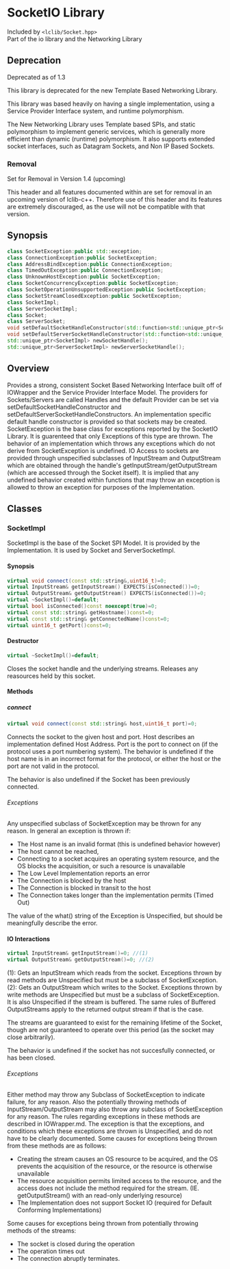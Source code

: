 # SocketIO Library #

Included by `<lclib/Socket.hpp>` <br/>
Part of the io library and the Networking Library<br/>

## Deprecation ##

Deprecated as of 1.3

This library is deprecated for the new Template Based Networking Library. 

This library was based heavily on having a single implementation, using a Service Provider Interface system, and runtime polymorphism. 

The New Networking Library uses Template based SPIs, and static polymorphism to implement generic services, which is generally more efficient than dynamic (runtime) polymorphism. It also supports extended socket interfaces, such as Datagram Sockets, and Non IP Based Sockets. 

### Removal ###

Set for Removal in Version 1.4 (upcoming)

This header and all features documented within are set for removal in an upcoming version of lclib-c++. 
Therefore use of this header and its features are extremely discouraged, as the use will not be compatible with that version. 



## Synopsis ##

```cpp
class SocketException:public std::exception;
class ConnectionException:public SocketException;
class AddressBindException:public ConnectionException;
class TimedOutException:public ConnectionException;
class UnknownHostException:public SocketException;
class SocketConcurrencyException:public SocketException;
class SocketOperationUnsupportedException:public SocketException;
class SocketStreamClosedException:public SocketException;
class SocketImpl;
class ServerSocketImpl;
class Socket;
class ServerSocket;
void setDefaultSocketHandleConstructor(std::function<std::unique_ptr<SocketImpl>()>);
void setDefaultServerSocketHandleConstructor(std::function<std::unique_ptr<ServerSocketImpl>()>);
std::unique_ptr<SocketImpl> newSocketHandle();
std::unique_ptr<ServerSocketImpl> newServerSocketHandle();
```

## Overview ##

Provides a strong, consistent Socket Based Networking Interface built off of IOWrapper and the Service Provider Interface Model. The providers for Sockets/Servers are called Handles and the default Provider can be set via setDefaultSocketHandleConstructor and setDefaultServerSocketHandleConstructors. 
An implementation specific default handle constructor is provided so that sockets may be created. 
SocketException is the base class for exceptions reported by the SocketIO Library. It is guarenteed that only Exceptions of this type are thrown. The behavior of an implementation which throws any exceptions which do not derive from SocketException is undefined. 
IO Access to sockets are provided through unspecified subclasses of InputStream and OutputStream which are obtained through the handle's getInputStream/getOutputStream (which are accessed through the Socket itself).
It is implied that any undefined behavior created within functions that may throw an exception is allowed to throw an exception for purposes of the Implementation.


## Classes ##
### SocketImpl ###
SocketImpl is the base of the Socket SPI Model. It is provided by the Implementation. It is used by Socket and ServerSocketImpl.

#### Synopsis ####

```cpp
virtual void connect(const std::string&,uint16_t)=0;
virtual InputStream& getInputStream() EXPECTS(isConnected())=0;
virtual OutputStream& getOutputStream() EXPECTS(isConnected())=0;
virtual ~SocketImpl()=default;
virtual bool isConnected()const noexcept(true)=0;
virtual const std::string& getHostname()const=0;
virtual const std::string& getConnectedName()const=0;
virtual uint16_t getPort()const=0;

```

#### Destructor ####

```cpp
virtual ~SocketImpl()=default;
```

Closes the socket handle and the underlying streams. Releases any reasources held by this socket. 

#### Methods ####

##### connect #####

```cpp
virtual void connect(const std::string& host,uint16_t port)=0;
```

Connects the socket to the given host and port. Host describes an implementation defined Host Address. Port is the port to connect on (if the protocol uses a port numbering system).
The behavior is undefined if the host name is in an incorrect format for the protocol, or either the host or the port are not valid in the protocol.

The behavior is also undefined if the Socket has been previously connected.

###### Exceptions ######
Any unspecified subclass of SocketException may be thrown for any reason. 
In general an exception is thrown if:
<ul>
<li>The Host name is an invalid format (this is undefined behavior however)</li>
<li>The host cannot be reached,</li>
<li>Connecting to a socket acquires an operating system resource, and the OS blocks the acquisition, or such a resource is unavailable</li>
<li>The Low Level Implementation reports an error</li>
<li>The Connection is blocked by the host</li>
<li>The Connection is blocked in transit to the host</li>
<li>The Connection takes longer than the implementation permits (Timed Out)</li>
</ul>
The value of the what() string of the Exception is Unspecified, but should be meaningfully describe the error.

#### IO Interactions ####

```cpp
virtual InputStream& getInputStream()=0; //(1)
virtual OutputStream& getOutputStream()=0; //(2)
```

(1): Gets an InputStream which reads from the socket. Exceptions thrown by read methods are Unspecified but must be a subclass of SocketException. 
(2): Gets an OutputStream which writes to the Socket. Exceptions thrown by write methods are Unspecified but must be a subclass of SocketException. It is also Unspecified if the stream is buffered. The same rules of Buffered OutputStreams apply to the returned output stream if that is the case.

The streams are guaranteed to exist for the remaining lifetime of the Socket, though are not guaranteed to operate over this period (as the socket may close arbitrarily).  

The behavior is undefined if the socket has not succesfully connected, or has been closed.

###### Exceptions ######
Either method may throw any Subclass of SocketException to indicate failure, for any reason. Also the potentially throwing methods of InputStream/OutputStream may also throw any subclass of SocketException for any reason. The rules regarding exceptions in these methods are described in IOWrapper.md. The exception is that the exceptions, and conditions which these exceptions are thrown is Unspecified, and do not have to be clearly documented. 
Some causes for exceptions being thrown from these methods are as follows:
<ul>
<li>Creating the stream causes an OS resource to be acquired, and the OS prevents the acquisition of the resource, or the resource is otherwise unavailable</li>
<li>The resource acquisition permits limited access to the resource, and the access does not include the method required for the stream. (IE. getOutputStream() with an read-only underlying resource)</li>
<li>The Implementation does not support Socket IO (required for Default Conforming Implementations)</li>
</ul>

Some causes for exceptions being thrown from potentially throwing methods of the streams:
<ul>
<li>The socket is closed during the operation</li>
<li>The operation times out</li>
<li>The connection abruptly terminates.</li>
</ul>




